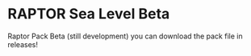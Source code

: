 # RAPTOR Sea Level Beta 
Raptor Pack Beta (still development)
you can download the pack file in releases!
